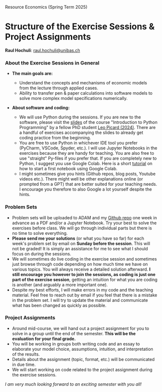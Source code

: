 

Resource Economics (Spring Term 2025)

# Structure of the Exercise Sessions & Project Assignments

**Raul Hochuli**: [raul.hochuli@unibas.ch](mailto:raul.hochuli@unibas.ch)



### About the Exercise Sessions in General

- **The main goals are:** 
  - Understand the concepts and mechanisms of economic models from the lecture through applied cases.
  - Ability to transfer pen & paper calculations into software models to solve more complex model specifications numerically.
  
- **About software and coding:**
  - We will use Python during the sessions. If you are new to the software, please visit the [slides](https://github.com/leops95/intro_to_python/blob/master/intro_to_python_HS2024.pdf) of the course "Introduction to Python Programming" by a fellow PhD student [Leo Picard (2024)](https://github.com/leops95/intro_to_python/tree/master). There are a handful of exercises accompanying the slides to already get coding practice from the beginning.
  - You are free to use Python in whichever IDE tool you prefer (PyCharm, VSCode, Spyder, etc.). I will use Jupyter Notebooks in the exercises because they are handy for teaching. You are also free to use "straight" Py-files if you prefer that. If you are completely new to Python, I suggest you use Google Colab. Here is a short [tutorial](https://www.youtube.com/watch?v=gfK2LpkUKac) on how to start a first notebook using Google Colab.
  - I might sometimes give you hints (Github repos, blog posts, Youtube videos etc.). There might well be other explanations online (or prompted from a GPT) that are better suited for your teaching needs. I encourage you therefore to also Google a lot yourself despite the hints.
  


### Problem Sets

- Problem sets will be uploaded to ADAM and my [Github repo](https://github.com/raulhochuliunibas/ResEcon_FS25) one week in advance as a PDF and/or a Jupyter Notebook. Try your best to solve the exercises before class. We will go through individual parts but there is no time to solve everything.
- **Please send me your solutions** (or what you have so far) for each week's problem set by email on **Sunday before the session**. This will not be graded! It is simply an assistance for me to see what I should focus on during the sessions.
- We will sometimes do live coding in the exercise session and sometimes just browse through code depending on how much time we have on various topics. You will always receive a detailed solution afterward. **I still encourage you however to join the sessions, as coding is just one part of the exercise session**, getting an intuition for what you are coding is another (and arguably a more important one).
- Despite my best efforts, I will make errors in my code and the teaching material. Feel free to reach out by email if you feel that there is a mistake in the problem set. I will try to update the material and communicate what has been changed as quickly as possible.



### Project Assignments

- Around mid-course, we will hand out a project assignment for you to solve in a group until the end of the semester. **This will be the evaluation for your final grade.**
- You will be working in groups both writing code and an essay to elaborate your model choice, assumptions, intuition, and interpretation of the results.
- Details about the assignment (topic, format, etc.) will be communicated in due time.
- We will start working on code related to the project assignment during the exercise sessions.


*I am very much looking forward to an exciting semester with you all!*

